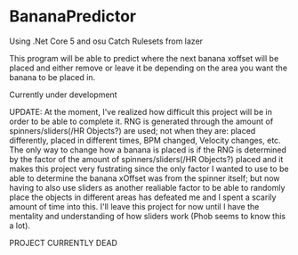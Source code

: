 # BananaPredictor

Using .Net Core 5 and osu Catch Rulesets from lazer

This program will be able to predict where the next banana xoffset will be placed and either remove or leave it be depending on the area you want the banana to be placed in.

Currently under development


UPDATE:
At the moment, I've realized how difficult this project will be in order to be able to complete it. RNG is generated through the amount of spinners/sliders(/HR Objects?) are used; not when they are: placed differently, placed in different times, BPM changed, Velocity changes, etc.
The only way to change how a banana is placed is if the RNG is determined by the factor of the amount of spinners/sliders(/HR Objects?) placed and it makes this project very fustrating since the only factor I wanted to use to be able to determine the banana xOffset was from the spinner itself;
but now having to also use sliders as another realiable factor to be able to randomly place the objects in different areas has defeated me and I spent a scarily amount of time into this. I'll leave this project for now until I have the mentality and understanding of how sliders work (Phob seems to know this a lot).

PROJECT CURRENTLY DEAD